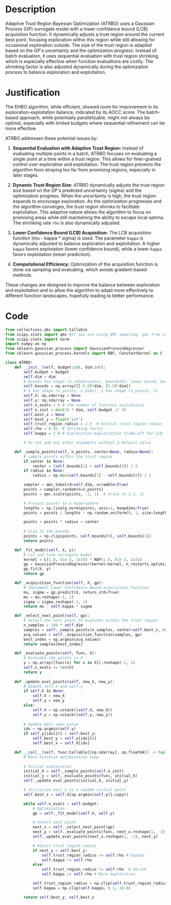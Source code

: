 # Description
Adaptive Trust Region Bayesian Optimization (ATRBO) uses a Gaussian Process (GP) surrogate model with a lower confidence bound (LCB) acquisition function. It dynamically adjusts a trust region around the current best point, focusing exploration within this region while still allowing for occasional exploration outside. The size of the trust region is adapted based on the GP's uncertainty and the optimization progress. Instead of batch evaluation, it uses sequential evaluation with trust region shrinking, which is especially effective when function evaluations are costly. The shrinking factor is also adjusted dynamically during the optimization process to balance exploration and exploitation.

# Justification
The EHBO algorithm, while efficient, showed room for improvement in its exploration-exploitation balance, indicated by its AOCC score. The batch-based approach, while potentially parallelizable, might not always be optimal, especially with limited budgets where sequential refinement can be more effective.

ATRBO addresses these potential issues by:

1.  **Sequential Evaluation with Adaptive Trust Region:** Instead of evaluating multiple points in a batch, ATRBO focuses on evaluating a single point at a time within a trust region. This allows for finer-grained control over exploration and exploitation. The trust region prevents the algorithm from straying too far from promising regions, especially in later stages.

2.  **Dynamic Trust Region Size:** ATRBO dynamically adjusts the trust region size based on the GP's predicted uncertainty (sigma) and the optimization progress. When the uncertainty is high, the trust region expands to encourage exploration. As the optimization progresses and the algorithm converges, the trust region shrinks to facilitate exploitation. This adaptive nature allows the algorithm to focus on promising areas while still maintaining the ability to escape local optima. The shrinking rate `rho` is also dynamically adjusted.

3.  **Lower Confidence Bound (LCB) Acquisition:** The LCB acquisition function (mu - kappa * sigma) is used. The parameter `kappa` is dynamically adjusted to balance exploration and exploitation. A higher `kappa` favors exploration (lower confidence bound), while a lower `kappa` favors exploitation (mean prediction).

4.  **Computational Efficiency:** Optimization of the acquisition function is done via sampling and evaluating, which avoids gradient-based methods.

These changes are designed to improve the balance between exploration and exploitation and to allow the algorithm to adapt more effectively to different function landscapes, hopefully leading to better performance.

# Code
```python
from collections.abc import Callable
from scipy.stats import qmc #If you are using QMC sampling, qmc from scipy is encouraged. Remove this line if you have better alternatives.
from scipy.stats import norm
import numpy as np
from sklearn.gaussian_process import GaussianProcessRegressor
from sklearn.gaussian_process.kernels import RBF, ConstantKernel as C

class ATRBO:
    def __init__(self, budget:int, dim:int):
        self.budget = budget
        self.dim = dim
        # bounds has shape (2,<dimension>), bounds[0]: lower bound, bounds[1]: upper bound
        self.bounds = np.array([[-5.0]*dim, [5.0]*dim])
        # X has shape (n_points, n_dims), y has shape (n_points, 1)
        self.X: np.ndarray = None
        self.y: np.ndarray = None
        self.n_evals = 0 # the number of function evaluations
        self.n_init = min(10 * dim, self.budget // 5)
        self.best_x = None
        self.best_y = float('inf')
        self.trust_region_radius = 2.5  # Initial trust region radius
        self.rho = 0.95  # Shrinking factor
        self.kappa = 2.0 # Exploration-exploitation trade-off for LCB

        # Do not add any other arguments without a default value

    def _sample_points(self, n_points, center=None, radius=None):
        # sample points within the trust region
        if center is None:
            center = (self.bounds[1] + self.bounds[0]) / 2
        if radius is None:
            radius = np.max(self.bounds[1] - self.bounds[0]) / 2

        sampler = qmc.Sobol(d=self.dim, scramble=True)
        points = sampler.random(n=n_points)
        points = qmc.scale(points, -1, 1)  # Scale to [-1, 1]

        # Project points to a hypersphere
        lengths = np.linalg.norm(points, axis=1, keepdims=True)
        points = points / lengths * np.random.uniform(0, 1, size=lengths.shape) ** (1/self.dim)

        points = points * radius + center
        
        # Clip to the bounds
        points = np.clip(points, self.bounds[0], self.bounds[1])
        return points

    def _fit_model(self, X, y):
        # Fit and tune surrogate model
        kernel = C(1.0, (1e-3, 1e3)) * RBF(1.0, (1e-3, 1e3))
        gp = GaussianProcessRegressor(kernel=kernel, n_restarts_optimizer=5, random_state=42)
        gp.fit(X, y)
        return gp

    def _acquisition_function(self, X, gp):
        # Implement Lower Confidence Bound acquisition function
        mu, sigma = gp.predict(X, return_std=True)
        mu = mu.reshape(-1, 1)
        sigma = sigma.reshape(-1, 1)
        return mu - self.kappa * sigma

    def _select_next_point(self, gp):
        # Select the next point to evaluate within the trust region
        n_samples = 100 * self.dim
        samples = self._sample_points(n_samples, center=self.best_x, radius=self.trust_region_radius)
        acq_values = self._acquisition_function(samples, gp)
        best_index = np.argmin(acq_values)
        return samples[best_index]

    def _evaluate_points(self, func, X):
        # Evaluate the points in X
        y = np.array([func(x) for x in X]).reshape(-1, 1)
        self.n_evals += len(X)
        return y
    
    def _update_eval_points(self, new_X, new_y):
        # Update self.X and self.y
        if self.X is None:
            self.X = new_X
            self.y = new_y
        else:
            self.X = np.vstack((self.X, new_X))
            self.y = np.vstack((self.y, new_y))
        
        # Update best seen value
        idx = np.argmin(self.y)
        if self.y[idx][0] < self.best_y:
            self.best_y = self.y[idx][0]
            self.best_x = self.X[idx]

    def __call__(self, func:Callable[[np.ndarray], np.float64]) -> tuple[np.float64, np.array]:
        # Main minimize optimization loop
        
        # Initial exploration
        initial_X = self._sample_points(self.n_init)
        initial_y = self._evaluate_points(func, initial_X)
        self._update_eval_points(initial_X, initial_y)

        # Initialize best_x to a random initial point
        self.best_x = self.X[np.argmin(self.y)].copy()

        while self.n_evals < self.budget:
            # Optimization
            gp = self._fit_model(self.X, self.y)

            # Select next point
            next_x = self._select_next_point(gp)
            next_y = self._evaluate_points(func, next_x.reshape(1, -1))
            self._update_eval_points(next_x.reshape(1, -1), next_y)

            # Adjust trust region radius
            if next_y < self.best_y:
                self.trust_region_radius /= self.rho # Expand
                self.kappa *= self.rho
            else:
                self.trust_region_radius *= self.rho  # Shrink
                self.kappa /= self.rho # More exploration

            self.trust_region_radius = np.clip(self.trust_region_radius, 1e-2, np.max(self.bounds[1] - self.bounds[0]) / 2)
            self.kappa = np.clip(self.kappa, 0.1, 10.0)

        return self.best_y, self.best_x
```